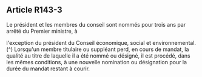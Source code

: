 ## Article R143-3

Le président et les membres du conseil sont nommés pour trois ans par arrêté du Premier ministre, à

l'exception du président du Conseil économique, social et environnemental. (^)
Lorsqu'un membre titulaire ou suppléant perd, en cours de mandat, la qualité au titre de laquelle il a été
nommé ou désigné, il est procédé, dans les mêmes conditions, à une nouvelle nomination ou désignation
pour la durée du mandat restant à courir.

